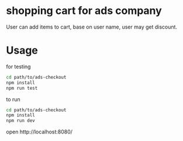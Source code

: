 # shopping cart for ads company

User can add items to cart,
base on user name, user may get discount.

# Usage
for testing

```bash
cd path/to/ads-checkout
npm install
npm run test
```

to run 
```bash
cd path/to/ads-checkout
npm install
npm run dev
```
open http://localhost:8080/ 